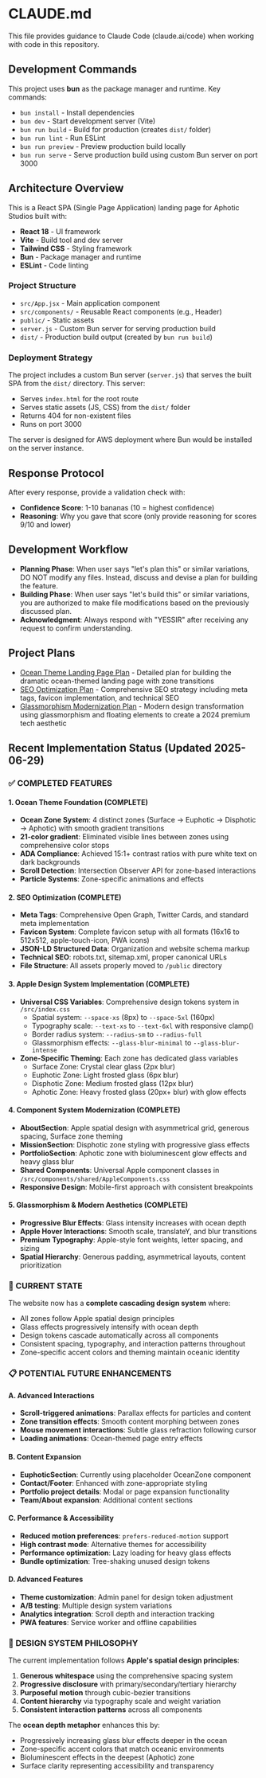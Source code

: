 # CLAUDE.md

This file provides guidance to Claude Code (claude.ai/code) when working with code in this repository.

## Development Commands

This project uses **bun** as the package manager and runtime. Key commands:

- `bun install` - Install dependencies
- `bun dev` - Start development server (Vite)
- `bun run build` - Build for production (creates `dist/` folder)
- `bun run lint` - Run ESLint
- `bun run preview` - Preview production build locally
- `bun run serve` - Serve production build using custom Bun server on port 3000

## Architecture Overview

This is a React SPA (Single Page Application) landing page for Aphotic Studios built with:

- **React 18** - UI framework
- **Vite** - Build tool and dev server
- **Tailwind CSS** - Styling framework
- **Bun** - Package manager and runtime
- **ESLint** - Code linting

### Project Structure

- `src/App.jsx` - Main application component
- `src/components/` - Reusable React components (e.g., Header)
- `public/` - Static assets
- `server.js` - Custom Bun server for serving production build
- `dist/` - Production build output (created by `bun run build`)

### Deployment Strategy

The project includes a custom Bun server (`server.js`) that serves the built SPA from the `dist/` directory. This server:
- Serves `index.html` for the root route
- Serves static assets (JS, CSS) from the `dist/` folder  
- Returns 404 for non-existent files
- Runs on port 3000

The server is designed for AWS deployment where Bun would be installed on the server instance.

## Response Protocol

After every response, provide a validation check with:
- **Confidence Score**: 1-10 bananas (10 = highest confidence)
- **Reasoning**: Why you gave that score (only provide reasoning for scores 9/10 and lower)

## Development Workflow

- **Planning Phase**: When user says "let's plan this" or similar variations, DO NOT modify any files. Instead, discuss and devise a plan for building the feature.
- **Building Phase**: When user says "let's build this" or similar variations, you are authorized to make file modifications based on the previously discussed plan.
- **Acknowledgment**: Always respond with "YESSIR" after receiving any request to confirm understanding.

## Project Plans

- [Ocean Theme Landing Page Plan](./memory-bank/ocean-theme-plan.md) - Detailed plan for building the dramatic ocean-themed landing page with zone transitions
- [SEO Optimization Plan](./memory-bank/seo-optimization-plan.md) - Comprehensive SEO strategy including meta tags, favicon implementation, and technical SEO
- [Glassmorphism Modernization Plan](./memory-bank/glassmorphism-modernization-plan.md) - Modern design transformation using glassmorphism and floating elements to create a 2024 premium tech aesthetic

## Recent Implementation Status (Updated 2025-06-29)

### ✅ COMPLETED FEATURES

#### 1. Ocean Theme Foundation (COMPLETE)
- **Ocean Zone System**: 4 distinct zones (Surface → Euphotic → Disphotic → Aphotic) with smooth gradient transitions
- **21-color gradient**: Eliminated visible lines between zones using comprehensive color stops
- **ADA Compliance**: Achieved 15:1+ contrast ratios with pure white text on dark backgrounds
- **Scroll Detection**: Intersection Observer API for zone-based interactions
- **Particle Systems**: Zone-specific animations and effects

#### 2. SEO Optimization (COMPLETE)
- **Meta Tags**: Comprehensive Open Graph, Twitter Cards, and standard meta implementation
- **Favicon System**: Complete favicon setup with all formats (16x16 to 512x512, apple-touch-icon, PWA icons)
- **JSON-LD Structured Data**: Organization and website schema markup
- **Technical SEO**: robots.txt, sitemap.xml, proper canonical URLs
- **File Structure**: All assets properly moved to `/public` directory

#### 3. Apple Design System Implementation (COMPLETE)
- **Universal CSS Variables**: Comprehensive design tokens system in `/src/index.css`
  - Spatial system: `--space-xs` (8px) to `--space-5xl` (160px)
  - Typography scale: `--text-xs` to `--text-6xl` with responsive clamp()
  - Border radius system: `--radius-sm` to `--radius-full`
  - Glassmorphism effects: `--glass-blur-minimal` to `--glass-blur-intense`
- **Zone-Specific Theming**: Each zone has dedicated glass variables
  - Surface Zone: Crystal clear glass (2px blur)
  - Euphotic Zone: Light frosted glass (6px blur)  
  - Disphotic Zone: Medium frosted glass (12px blur)
  - Aphotic Zone: Heavy frosted glass (20px+ blur) with glow effects

#### 4. Component System Modernization (COMPLETE)
- **AboutSection**: Apple spatial design with asymmetrical grid, generous spacing, Surface zone theming
- **MissionSection**: Disphotic zone styling with progressive glass effects
- **PortfolioSection**: Aphotic zone with bioluminescent glow effects and heavy glass blur
- **Shared Components**: Universal Apple component classes in `/src/components/shared/AppleComponents.css`
- **Responsive Design**: Mobile-first approach with consistent breakpoints

#### 5. Glassmorphism & Modern Aesthetics (COMPLETE)
- **Progressive Blur Effects**: Glass intensity increases with ocean depth
- **Apple Hover Interactions**: Smooth scale, translateY, and blur transitions
- **Premium Typography**: Apple-style font weights, letter spacing, and sizing
- **Spatial Hierarchy**: Generous padding, asymmetrical layouts, content prioritization

### 🚧 CURRENT STATE
The website now has a **complete cascading design system** where:
- All zones follow Apple spatial design principles
- Glass effects progressively intensify with ocean depth
- Design tokens cascade automatically across all components
- Consistent spacing, typography, and interaction patterns throughout
- Zone-specific accent colors and theming maintain oceanic identity

### 📋 POTENTIAL FUTURE ENHANCEMENTS

#### A. Advanced Interactions
- **Scroll-triggered animations**: Parallax effects for particles and content
- **Zone transition effects**: Smooth content morphing between zones
- **Mouse movement interactions**: Subtle glass refraction following cursor
- **Loading animations**: Ocean-themed page entry effects

#### B. Content Expansion
- **EuphoticSection**: Currently using placeholder OceanZone component
- **Contact/Footer**: Enhanced with zone-appropriate styling
- **Portfolio project details**: Modal or page expansion functionality
- **Team/About expansion**: Additional content sections

#### C. Performance & Accessibility
- **Reduced motion preferences**: `prefers-reduced-motion` support
- **High contrast mode**: Alternative themes for accessibility
- **Performance optimization**: Lazy loading for heavy glass effects
- **Bundle optimization**: Tree-shaking unused design tokens

#### D. Advanced Features
- **Theme customization**: Admin panel for design token adjustment
- **A/B testing**: Multiple design system variations
- **Analytics integration**: Scroll depth and interaction tracking
- **PWA features**: Service worker and offline capabilities

### 🎯 DESIGN SYSTEM PHILOSOPHY
The current implementation follows **Apple's spatial design principles**:
1. **Generous whitespace** using the comprehensive spacing system
2. **Progressive disclosure** with primary/secondary/tertiary hierarchy
3. **Purposeful motion** through cubic-bezier transitions
4. **Content hierarchy** via typography scale and weight variation
5. **Consistent interaction patterns** across all components

The **ocean depth metaphor** enhances this by:
- Progressively increasing glass blur effects deeper in the ocean
- Zone-specific accent colors that match oceanic environments
- Bioluminescent effects in the deepest (Aphotic) zone
- Surface clarity representing accessibility and transparency